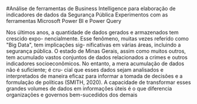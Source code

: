 #Análise de ferramentas de Business Intelligence para elaboração de indicadores de dados da Segurança Pública
Experimentos com as ferramentas Microsoft Power BI e Power Query

Nos últimos anos, a quantidade de dados gerados e armazenados tem crescido expo-
nencialmente. Esse fenômeno, muitas vezes referido como "Big Data", tem implicações sig-
nificativas em várias áreas, incluindo a segurança pública. O estado de Minas Gerais, assim
como muitos outros, tem acumulado vastos conjuntos de dados relacionados a crimes e outros
indicadores socioeconômicos. No entanto, a mera acumulação de dados não é suficiente; é cru-
cial que esses dados sejam analisados e interpretados de maneira eficaz para informar a tomada
de decisões e a formulação de políticas (SMITH, 2020). A capacidade de transformar esses
grandes volumes de dados em informações úteis é o que diferencia organizações e governos
bem-sucedidos dos demais

